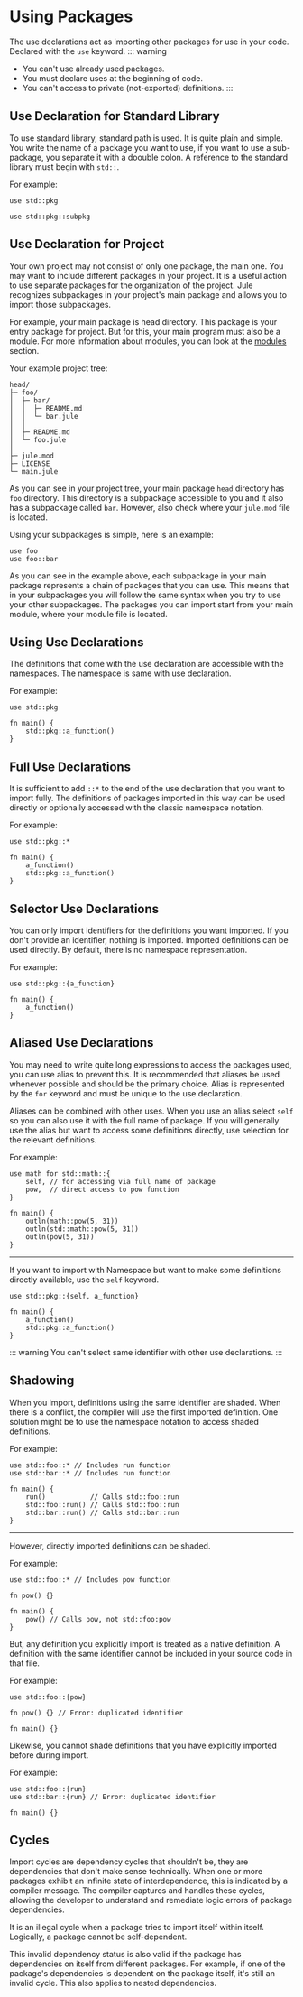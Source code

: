 # Using Packages
The use declarations act as importing other packages for use in your code.\
Declared with the `use` keyword. 
::: warning
- You can't use already used packages.
- You must declare uses at the beginning of code.
- You can't access to private (not-exported) definitions.
:::

## Use Declaration for Standard Library
To use standard library, standard path is used. It is quite plain and simple. You write the name of a package you want to use, if you want to use a sub-package, you separate it with a doouble colon. A reference to the standard library must begin with `std::`.

For example:
```jule
use std::pkg
```
```jule
use std::pkg::subpkg
```

## Use Declaration for Project
Your own project may not consist of only one package, the main one. You may want to include different packages in your project. It is a useful action to use separate packages for the organization of the project. Jule recognizes subpackages in your project's main package and allows you to import those subpackages.

For example, your main package is head directory. This package is your entry package for project. But for this, your main program must also be a module. For more information about modules, you can look at the [modules](/packages/modules/) section.

Your example project tree:
```
head/
├─ foo/
│  ├─ bar/
│  │  ├─ README.md
│  │  └─ bar.jule
│  │
│  ├─ README.md
│  └─ foo.jule
│
├─ jule.mod
├─ LICENSE
└─ main.jule
```
As you can see in your project tree, your main package `head` directory has `foo` directory. This directory is a subpackage accessible to you and it also has a subpackage called `bar`. However, also check where your `jule.mod` file is located.

Using your subpackages is simple, here is an example:
```jule
use foo
use foo::bar
```
As you can see in the example above, each subpackage in your main package represents a chain of packages that you can use. This means that in your subpackages you will follow the same syntax when you try to use your other subpackages. The packages you can import start from your main module, where your module file is located.

## Using Use Declarations
The definitions that come with the use declaration are accessible with the namespaces. The namespace is same with use declaration.

For example:
```jule
use std::pkg

fn main() {
    std::pkg::a_function()
}
```

## Full Use Declarations
It is sufficient to add `::*` to the end of the use declaration that you want to import fully. The definitions of packages imported in this way can be used directly or optionally accessed with the classic namespace notation.

For example:
```jule
use std::pkg::*

fn main() {
    a_function()
    std::pkg::a_function()
}
```

## Selector Use Declarations
You can only import identifiers for the definitions you want imported. If you don't provide an identifier, nothing is imported. Imported definitions can be used directly. By default, there is no namespace representation.

For example:
```jule
use std::pkg::{a_function}

fn main() {
    a_function()
}
```

## Aliased Use Declarations

You may need to write quite long expressions to access the packages used, you can use alias to prevent this. It is recommended that aliases be used whenever possible and should be the primary choice. Alias ​​is represented by the `for` keyword and must be unique to the use declaration.

Aliases can be combined with other uses. When you use an alias select `self` so you can also use it with the full name of package. If you will generally use the alias but want to access some definitions directly, use selection for the relevant definitions.

For example:
```jule
use math for std::math::{
    self, // for accessing via full name of package
    pow,  // direct access to pow function
}

fn main() {
    outln(math::pow(5, 31))
    outln(std::math::pow(5, 31))
    outln(pow(5, 31))
}
```

---

If you want to import with Namespace but want to make some definitions directly available, use the `self` keyword.
```jule
use std::pkg::{self, a_function}

fn main() {
    a_function()
    std::pkg::a_function()
}
```
::: warning
You can't select same identifier with other use declarations.
:::

## Shadowing
When you import, definitions using the same identifier are shaded. When there is a conflict, the compiler will use the first imported definition. One solution might be to use the namespace notation to access shaded definitions.

For example:
```jule
use std::foo::* // Includes run function
use std::bar::* // Includes run function

fn main() {
    run()           // Calls std::foo::run
    std::foo::run() // Calls std::foo::run
    std::bar::run() // Calls std::bar::run
}
```

---

However, directly imported definitions can be shaded.

For example:
```jule
use std::foo::* // Includes pow function

fn pow() {}

fn main() {
    pow() // Calls pow, not std::foo:pow
}
```
But, any definition you explicitly import is treated as a native definition. A definition with the same identifier cannot be included in your source code in that file.

For example: 
```jule
use std::foo::{pow}

fn pow() {} // Error: duplicated identifier

fn main() {}
```
Likewise, you cannot shade definitions that you have explicitly imported before during import.

For example:
```jule
use std::foo::{run}
use std::bar::{run} // Error: duplicated identifier

fn main() {}
```

## Cycles
Import cycles are dependency cycles that shouldn't be, they are dependencies that don't make sense technically. When one or more packages exhibit an infinite state of interdependence, this is indicated by a compiler message. The compiler captures and handles these cycles, allowing the developer to understand and remediate logic errors of package dependencies.

It is an illegal cycle when a package tries to import itself within itself.
Logically, a package cannot be self-dependent.

This invalid dependency status is also valid if the package has dependencies on itself from different packages. For example, if one of the package's dependencies is dependent on the package itself, it's still an invalid cycle. This also applies to nested dependencies.
